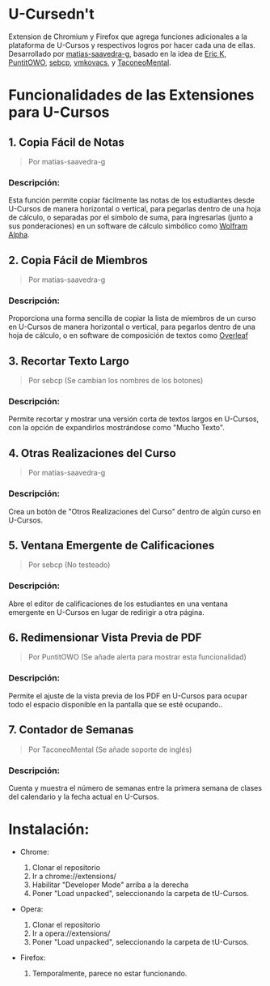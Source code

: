 # U-Cursedn't

Extension de Chromium y Firefox que agrega funciones adicionales a la plataforma de U-Cursos y respectivos logros por hacer cada una de ellas. Desarrollado por [matias-saavedra-g](), basado en la idea de [Eric K](https://github.com/Nyveon), [PuntitOWO](https://github.com/PuntitOwO), [sebcp](https://github.com/sebcp), [vmkovacs](https://github.com/vmkovacs), y [TaconeoMental](https://github.com/TaconeoMental).

# Funcionalidades de las Extensiones para U-Cursos

## 1. Copia Fácil de Notas

> Por matias-saavedra-g

### Descripción:
Esta función permite copiar fácilmente las notas de los estudiantes desde U-Cursos de manera horizontal o vertical, para pegarlas dentro de una hoja de cálculo, o separadas por el símbolo de suma, para ingresarlas (junto a sus ponderaciones) en un software de cálculo simbólico como [Wolfram Alpha](https://www.wolframalpha.com/).

## 2. Copia Fácil de Miembros

> Por matias-saavedra-g

### Descripción:
Proporciona una forma sencilla de copiar la lista de miembros de un curso en U-Cursos de manera horizontal o vertical, para pegarlos dentro de una hoja de cálculo, o en software de composición de textos como [Overleaf](https://www.overleaf.com/)

## 3. Recortar Texto Largo

> Por sebcp
> (Se cambian los nombres de los botones)

### Descripción:
Permite recortar y mostrar una versión corta de textos largos en U-Cursos, con la opción de expandirlos mostrándose como "Mucho Texto".

## 4. Otras Realizaciones del Curso

> Por matias-saavedra-g

### Descripción:
Crea un botón de "Otros Realizaciones del Curso" dentro de algún curso en U-Cursos.

## 5. Ventana Emergente de Calificaciones

> Por sebcp
> (No testeado)

### Descripción:
Abre el editor de calificaciones de los estudiantes en una ventana emergente en U-Cursos en lugar de redirigir a otra página.

## 6. Redimensionar Vista Previa de PDF

> Por PuntitOWO
> (Se añade alerta para mostrar esta funcionalidad)

### Descripción:
Permite el ajuste de la vista previa de los PDF en U-Cursos para ocupar todo el espacio disponible en la pantalla que se esté ocupando..

## 7. Contador de Semanas

> Por TaconeoMental
> (Se añade soporte de inglés)

### Descripción:
Cuenta y muestra el número de semanas entre la primera semana de clases del calendario y la fecha actual en U-Cursos.

# Instalación:

- Chrome: 
  1. Clonar el repositorio
  2. Ir a chrome://extensions/
  3. Habilitar "Developer Mode" arriba a la derecha
  4. Poner "Load unpacked", seleccionando la carpeta de tU-Cursos.

- Opera:
  1. Clonar el repositorio
  2. Ir a opera://extensions/
  3. Poner "Load unpacked", seleccionando la carpeta de tU-Cursos.

- Firefox:
  1. Temporalmente, parece no estar funcionando. 
